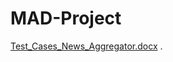 # MAD-Project

[Test_Cases_News_Aggregator.docx](https://github.com/maaz-lab/MAD-Project/files/14056763/Test_Cases_News_Aggregator.docx)
.
